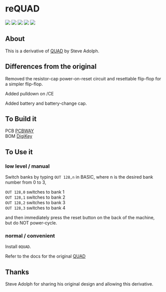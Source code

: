 # reQUAD
![](../../raw/main/PCB/out/reQUAD.f.jpg)
![](../../raw/main/PCB/out/reQUAD.b.jpg)
![](../../raw/main/PCB/out/reQUAD.top.jpg)
![](../../raw/main/PCB/out/reQUAD.bottom.jpg)
![](../../raw/main/PCB/out/reQUAD.svg)

## About
This is a derivative of [QUAD](http://bitchin100.com/wiki/index.php?title=QUAD) by Steve Adolph.

## Differences from the original
Removed the resistor-cap power-on-reset circuit and resettable flip-flop for a simpler flip-flop.

Added pulldown on /CE

Added battery and battery-change cap.

## To Build it
PCB [PCBWAY](https://www.pcbway.com/project/shareproject/reQUAD_RAM_Expansion_for_TRS_80_Model_100_8690cd19.html)  
BOM [DigiKey](https://www.digikey.com/short/bmtwb9m8)

## To Use it

### low level / manual  
Switch banks by typing `OUT 128,n` in BASIC, where n is the desired bank number from 0 to 3,  

`OUT 128,0` switches to bank 1  
`OUT 128,1` switches to bank 2  
`OUT 128,2` switches to bank 3  
`OUT 128,3` switches to bank 4  

and then immediately press the reset button on the back of the machine, but do NOT power-cycle.  

### normal / convenient
Install `0QUAD`.

Refer to the docs for the original [QUAD](http://bitchin100.com/wiki/index.php?title=QUAD)

## Thanks
Steve Adolph for sharing his original design and allowing this derivative.
